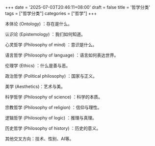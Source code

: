 +++
date = '2025-07-03T20:46:11+08:00'
draft = false
title = '哲学分类'
tags = ["哲学分类"]
categories = ["哲学"]
+++

本体论 (Ontology) ：存在是什么。

认识论 (Epistemology) ：我们如何知道。

心灵哲学 (Philosophy of mind) ：意识是什么。

语言哲学 (Philosophy of language) ：语言如何表达世界。

伦理学 (Ethics) ：什么是善与恶。

政治哲学 (Political philosophy) ：国家与正义。

美学 (Aesthetics)：艺术与美。

科学哲学 (Philosophy of science) ：科学的本质。

宗教哲学 (Philosophy of religion) ：信仰与理性。

逻辑哲学 (Philosophy of logic) ：推理与真理。

历史哲学 (Philosophy of history) ：历史的意义。

其他交叉方向：技术、性别、AI等。
